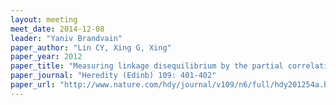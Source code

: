```yaml
---
layout: meeting
meet_date: 2014-12-08
leader: "Yaniv Brandvain"
paper_author: "Lin CY, Xing G, Xing"
paper_year: 2012
paper_title: "Measuring linkage disequilibrium by the partial correlation coefficient"
paper_journal: "Heredity (Edinb) 109: 401-402"
paper_url: "http://www.nature.com/hdy/journal/v109/n6/full/hdy201254a.html"
---
```

